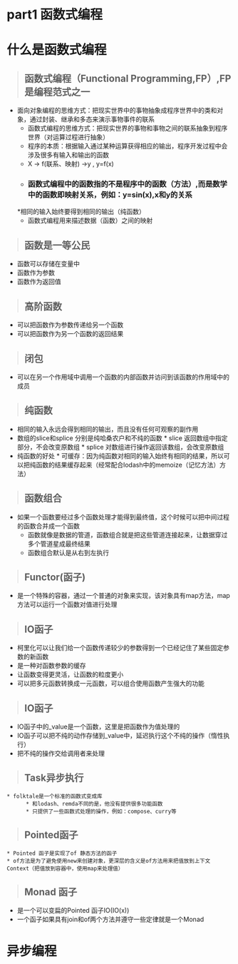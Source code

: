 # part1 函数式编程
# 什么是函数式编程
>## 函数式编程（Functional Programming,FP）,FP是编程范式之一

  * 面向对象编程的思维方式：把现实世界中的事物抽象成程序世界中的类和对象，通过封装、继承和多态来演示事物事件的联系
      * 函数式编程的思维方式：把现实世界的事物和事物之间的联系抽象到程序世界（对运算过程进行抽象）
      * 程序的本质：根据输入通过某种运算获得相应的输出，程序开发过程中会涉及很多有输入和输出的函数
      * X -> f(联系、映射) ->y , y=f(x)
      * ### 函数式编程中的函数指的不是程序中的函数（方法）,而是数学中的函数即映射关系，例如：y=sin(x),x和y的关系
      *相同的输入始终要得到相同的输出（纯函数）
      * 函数式编程用来描述数据（函数）之间的映射


>## 函数是一等公民
  * 函数可以存储在变量中
  * 函数作为参数
  * 函数作为返回值

>## 高阶函数
  * 可以把函数作为参数传递给另一个函数
  * 可以把函数作为另一个函数的返回结果 

>## 闭包
  * 可以在另一个作用域中调用一个函数的内部函数并访问到该函数的作用域中的成员

>## 纯函数
  * 相同的输入永远会得到相同的输出，而且没有任何可观察的副作用
  * 数组的slice和splice 分别是纯哈桑农户和不纯的函数
        * slice 返回数组中指定部分，不会改变原数组
        * splice 对数组进行操作返回该数组，会改变原数组
  * 纯函数的好处
        * 可缓存：因为纯函数对相同的输入始终有相同的结果，所以可以把纯函数的结果缓存起来（经常配合lodash中的memoize（记忆方法）方法）

>## 函数组合
  * 如果一个函数要经过多个函数处理才能得到最终值，这个时候可以把中间过程的函数合并成一个函数
      * 函数就像是数据的管道，函数组合就是把这些管道连接起来，让数据穿过多个管道星成最终结果
      * 函数组合默认是从右到左执行 

>## Functor(函子)

  * 是一个特殊的容器，通过一个普通的对象来实现，该对象具有map方法，map方法可以运行一个函数对值进行处理

>## IO函子

  * 柯里化可以让我们给一个函数传递较少的参数得到一个已经记住了某些固定参数的新函数
  * 是一种对函数参数的缓存
  * 让函数变得更灵活，让函数的粒度更小
  * 可以把多元函数转换成一元函数，可以组合使用函数产生强大的功能
>## IO函子
  * IO函子中的_value是一个函数，这里是把函数作为值处理的
  * IO函子可以把不纯的动作存储到_value中，延迟执行这个不纯的操作（惰性执行）
  * 把不纯的操作交给调用者来处理

  >## Task异步执行
    * folktale是一个标准的函数式变成库
          * 和lodash、remda不同的是，他没有提供很多功能函数 
          * 只提供了一些函数式处理的操作，例如：compose、curry等

  >## Pointed函子
    * Pointed 函子是实现了of 静态方法的函子
    * of方法是为了避免使用new来创建对象，更深层的含义是of方法用来把值放到上下文Context（把值放到容器中，使用map来处理值）        

  >## Monad 函子
  * 是一个可以变扁的Pointed 函子IO(IO(x))
  * 一个函子如果具有join和of两个方法并遵守一些定律就是一个Monad  

  # 异步编程

    